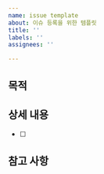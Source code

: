 ```yaml
---
name: issue template
about: 이슈 등록을 위한 템플릿
title: ''
labels: ''
assignees: ''

---
```


## 목적
> 
## 상세 내용

- [ ]

## 참고 사항
